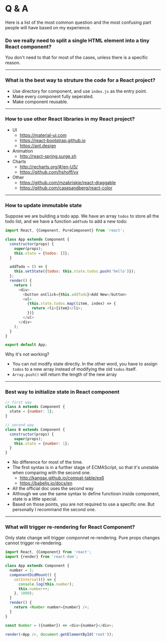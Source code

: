 # Q & A

Here is a list of the most common question and the most confusing part people will have based on my experience.

### Do we really need to split a single HTML element into a tiny React component?

You don't need to that for most of the cases, unless there is a specific reason.

---

### What is the best way to struture the code for a React project?

* Use directory for component, and use `index.js` as the entry point.
* Make every component fully seperated.
* Make component reusable.

---

### How to use other React libraries in my React project?

* UI
  * https://material-ui.com
  * https://react-bootstrap.github.io
  * https://ant.design
* Animation
  * http://react-spring.surge.sh
* Charts
  * http://recharts.org/#/en-US/
  * https://github.com/hshoff/vx
* Other
  * https://github.com/mzabriskie/react-draggable
  * https://github.com/casesandberg/react-color

---

### How to update immutable state

Suppose we are building a todo app. We have an array `todos` to store all the todo list, and we have a function `addTodo` to add a new todo:

```js
import React, {Component, PureComponent} from 'react';

class App extends Component {
  constructor(props) {
    super(props);
    this.state = {todos: []};
  }

  addTodo = () => {
    this.setState({todos: this.state.todos.push('hello')});
  };
  render() {
    return (
      <div>
        <button onClick={this.addTodo}>Add New</button>
        <ul>
          {this.state.todos.map((item, index) => {
            return <li>{item}</li>;
          })}
        </ul>
      </div>
    );
  }
}

export default App;
```

Why it's not working?

* You can not modify state directly. In the other word, you have to assign `todos` to a new array instead of modifying the old `todos` itself.
* `Array.push()` will return the length of the new array

---

### Best way to initialize state in React component

```js
// first way
class A extends Component {
  state = {number: 1};
}

// second way
class B extends Component {
  constructor(props) {
    super(props);
    this.state = {number: 1};
  }
}
```

* No difference for most of the time.
* The first syntax is in a further stage of ECMAScript, so that it's unstable when comparing with the second one.
  * http://kangax.github.io/compat-table/es6
  * https://babeljs.io/docs/en
* All the official doc uses the second way
* Although we use the same syntax to define functiosn inside component, state is a little special.
* Based on those points, you are not required to use a specific one. But personally I recommand the second one.

---

### What will trigger re-rendering for React Component?

Only state change will trigger componnet re-rendering. Pure props changes cannot trigger re-rendering.

```js
import React, {Component} from 'react';
import {render} from 'react-dom';

class App extends Component {
  number = 1;
  componentDidMount() {
    setInterval(() => {
      console.log(this.number);
      this.number++;
    }, 1000);
  }
  render() {
    return <Number number={number} />;
  }
}

const Number = ({number}) => <div>{number}</div>;

render(<App />, document.getElementById('root'));
```
